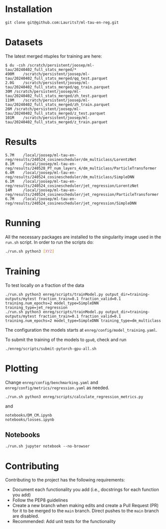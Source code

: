 # Installation

```
git clone git@github.com:Laurits7/ml-tau-en-reg.git
```

# Datasets

The latest merged ntuples for training are here:
```
$ du -csh /scratch/persistent/joosep/ml-tau/20240402_full_stats_merged/*
490M	/scratch/persistent/joosep/ml-tau/20240402_full_stats_merged/qq_test.parquet
2.0G	/scratch/persistent/joosep/ml-tau/20240402_full_stats_merged/qq_train.parquet
30M	/scratch/persistent/joosep/ml-tau/20240402_full_stats_merged/zh_test.parquet
119M	/scratch/persistent/joosep/ml-tau/20240402_full_stats_merged/zh_train.parquet
26M	/scratch/persistent/joosep/ml-tau/20240402_full_stats_merged/z_test.parquet
101M	/scratch/persistent/joosep/ml-tau/20240402_full_stats_merged/z_train.parquet
```

# Results
```
5.7M    /local/joosep/ml-tau-en-reg/results/240524_cosinescheduler/dm_multiclass/LorentzNet
8.1M    /local/joosep/ml-tau-en-reg/results/240528_PT_num_layers_4/dm_multiclass/ParticleTransformer
6.4M    /local/joosep/ml-tau-en-reg/results/240524_cosinescheduler/dm_multiclass/SimpleDNN
6.1M    /local/joosep/ml-tau-en-reg/results/240524_cosinescheduler/jet_regression/LorentzNet
14M     /local/joosep/ml-tau-en-reg/results/240524_cosinescheduler/jet_regression/ParticleTransformer
6.7M    /local/joosep/ml-tau-en-reg/results/240524_cosinescheduler/jet_regression/SimpleDNN
```

# Running

All the necessary packages are installed to the singularity image used in the ```run.sh``` script.
In order to run the scripts do:
```bash
./run.sh python3 [XYZ]
```

# Training

To test locally on a fraction of the data
```
./run.sh python3 enreg/scripts/trainModel.py output_dir=training-outputs/mytest fraction_train=0.1 fraction_valid=0.1 training.num_epochs=2 model_type=SimpleDNN training_type=jet_regression
./run.sh python3 enreg/scripts/trainModel.py output_dir=training-outputs/mytest fraction_train=0.1 fraction_valid=0.1 training.num_epochs=2 model_type=SimpleDNN training_type=dm_multiclass
```
The configuration the models starts at `enreg/config/model_training.yaml`.

To submit the training of the models to `gpu0`, check and run
```
./enreg/scripts/submit-pytorch-gpu-all.sh
```

# Plotting

Change `enreg/config/benchmarking.yaml` and `enreg/config/metrics/regression.yaml` as needed.

```
./run.sh python3 enreg/scripts/calculate_regression_metrics.py
```
and
```
notebooks/DM_CM.ipynb
notebooks/losses.ipynb
```

## Notebooks

```
./run.sh jupyter notebook --no-browser
```

# Contributing

Contributing to the project has the following requirements:

- Document each functionality you add (i.e., docstrings for each function you add)
- Follow the PEP8 guidelines
- Create a new branch when making edits and create a Pull Request (PR) for it to be merged to the `main` branch. Direct pushes to the `main` branch are disabled.
- Recommended: Add unit tests for the functionality
